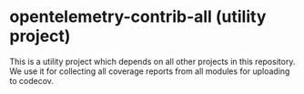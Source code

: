 # opentelemetry-contrib-all (utility project)

This is a utility project which depends on all other projects in this repository.
We use it for collecting all coverage reports from all modules for uploading to codecov.
